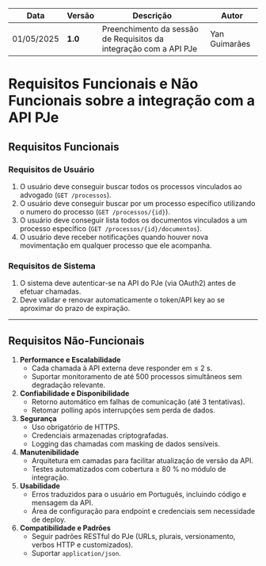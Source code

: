 | Data       | Versão | Descrição                          | Autor                    |
|------------|--------|------------------------------------|--------------------------|
| 01/05/2025 | **1.0** | Preenchimento da sessão de Requisitos da integração com a API PJe | Yan Guimarães   |

# Requisitos Funcionais e Não Funcionais sobre a integração com a API PJe

## Requisitos Funcionais

### Requisitos de Usuário

1. O usuário deve conseguir buscar todos os processos vinculados ao advogado           (`GET /processos`).
2. O usuário deve conseguir buscar por um processo específico utilizando o numero do processo (`GET /processos/{id}`).
3. O usuário deve conseguir lista todos os documentos vinculados a um processo específico (`GET /processos/{id}/documentos`).
4. O usuário deve receber notificações quando houver nova movimentação em qualquer processo que ele acompanha.

### Requisitos de Sistema

1. O sistema deve autenticar-se na API do PJe (via OAuth2) antes de efetuar chamadas.
2. Deve validar e renovar automaticamente o token/API key ao se aproximar do prazo de expiração.

---

## Requisitos Não-Funcionais

1. **Performance e Escalabilidade**
    - Cada chamada à API externa deve responder em ≤ 2 s.
    - Suportar monitoramento de até 500 processos simultâneos sem degradação relevante.
2. **Confiabilidade e Disponibilidade**
    - Retorno automático em falhas de comunicação (até 3 tentativas).
    - Retomar polling após interrupções sem perda de dados.
3. **Segurança**
    - Uso obrigatório de HTTPS.
    - Credenciais armazenadas criptografadas.
    - Logging das chamadas com masking de dados sensíveis.
4. **Manutenibilidade**
    - Arquitetura em camadas para facilitar atualização de versão da API.
    - Testes automatizados com cobertura ≥ 80 % no módulo de integração.
5. **Usabilidade**
    - Erros traduzidos para o usuário em Português, incluindo código e mensagem da API.
    - Área de configuração para endpoint e credenciais sem necessidade de deploy.
6. **Compatibilidade e Padrões**
    - Seguir padrões RESTful do PJe (URLs, plurais, versionamento, verbos HTTP e customizados).
    - Suportar `application/json`.